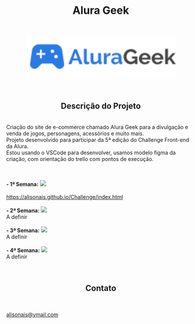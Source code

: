 # <h1 align="center">Alura Geek</h1>

<br>
<p align="center">
<img src="imagem\barraDePesquisa\Logo.svg" width="400px">

</p>
<br>

<h2 align="center"> Descrição do Projeto </h2>
<br>
    Criação do site de e-commerce chamado Alura Geek para a divulgação e venda de jogos, personagens, acessórios e muito mais.<br>
    Projeto desenvolvido para participar da 5ª edição do Challenge Front-end da Alura.<br>
    Estou usando o VSCode para desenvolver, usamos modelo figma da criação, com orientação do trello com pontos de execução.
<br><br><br>

<b>- 1ª Semana:</b>
<img src="https://img.shields.io/badge/STATUS-%20Concluido-brightgreen"><br><br>
<a>https://alisonais.github.io/Challenge/index.html</a><br><br>
<b>- 2ª Semana:</b>
<img src="https://img.shields.io/badge/STATUS-Em%20Desenvolvimento-brightgreen">
<br>A definir<br><br>
<b>- 3ª Semana:</b>
<img src="https://img.shields.io/badge/STATUS-Em%20Desenvolvimento-brightgreen">
<br>A definir<br><br>
<b>- 4ª Semana:</b>
<img src="https://img.shields.io/badge/STATUS-Em%20Desenvolvimento-brightgreen">
<br>A definir<br><br>
<br>
         
 
<h2 align="center">Contato</h2>
<br>

<a>alisonais@ymail.com</a>